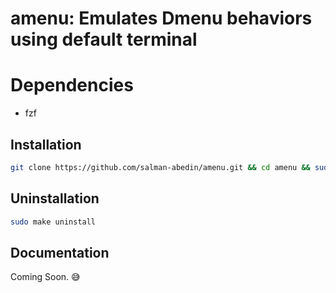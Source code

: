 # amenu: Emulates Dmenu behaviors using default terminal

# Dependencies

-  fzf

## Installation

```sh
git clone https://github.com/salman-abedin/amenu.git && cd amenu && sudo make install
```

## Uninstallation

```sh
sudo make uninstall
```

## Documentation

Coming Soon. 😅
